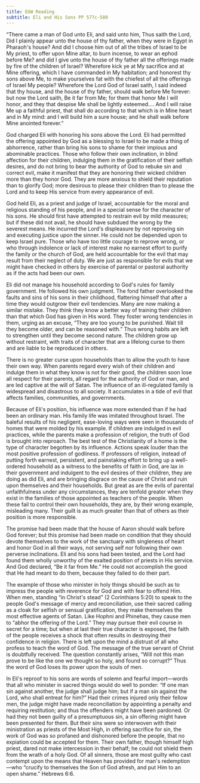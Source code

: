 ```yaml
---
title: EGW Reading
subtitle: Eli and His Sons PP 577c-580
---
```


“There came a man of God unto Eli, and said unto him, Thus saith the Lord, Did I plainly appear unto the house of thy father, when they were in Egypt in Pharaoh's house? And did I choose him out of all the tribes of Israel to be My priest, to offer upon Mine altar, to burn incense, to wear an ephod before Me? and did I give unto the house of thy father all the offerings made by fire of the children of Israel? Wherefore kick ye at My sacrifice and at Mine offering, which I have commanded in My habitation; and honorest thy sons above Me, to make yourselves fat with the chiefest of all the offerings of Israel My people? Wherefore the Lord God of Israel saith, I said indeed that thy house, and the house of thy father, should walk before Me forever: but now the Lord saith, Be it far from Me; for them that honor Me I will honor, and they that despise Me shall be lightly esteemed.... And I will raise Me up a faithful priest, that shall do according to that which is in Mine heart and in My mind: and I will build him a sure house; and he shall walk before Mine anointed forever.”

God charged Eli with honoring his sons above the Lord. Eli had permitted the offering appointed by God as a blessing to Israel to be made a thing of abhorrence, rather than bring his sons to shame for their impious and abominable practices. Those who follow their own inclination, in blind affection for their children, indulging them in the gratification of their selfish desires, and do not bring to bear the authority of God to rebuke sin and correct evil, make it manifest that they are honoring their wicked children more than they honor God. They are more anxious to shield their reputation than to glorify God; more desirous to please their children than to please the Lord and to keep His service from every appearance of evil.

God held Eli, as a priest and judge of Israel, accountable for the moral and religious standing of his people, and in a special sense for the character of his sons. He should first have attempted to restrain evil by mild measures; but if these did not avail, he should have subdued the wrong by the severest means. He incurred the Lord's displeasure by not reproving sin and executing justice upon the sinner. He could not be depended upon to keep Israel pure. Those who have too little courage to reprove wrong, or who through indolence or lack of interest make no earnest effort to purify the family or the church of God, are held accountable for the evil that may result from their neglect of duty. We are just as responsible for evils that we might have checked in others by exercise of parental or pastoral authority as if the acts had been our own.

Eli did not manage his household according to God's rules for family government. He followed his own judgment. The fond father overlooked the faults and sins of his sons in their childhood, flattering himself that after a time they would outgrow their evil tendencies. Many are now making a similar mistake. They think they know a better way of training their children than that which God has given in His word. They foster wrong tendencies in them, urging as an excuse, “They are too young to be punished. Wait till they become older, and can be reasoned with.” Thus wrong habits are left to strengthen until they become second nature. The children grow up without restraint, with traits of character that are a lifelong curse to them and are liable to be reproduced in others.

There is no greater curse upon households than to allow the youth to have their own way. When parents regard every wish of their children and indulge them in what they know is not for their good, the children soon lose all respect for their parents, all regard for the authority of God or man, and are led captive at the will of Satan. The influence of an ill-regulated family is widespread and disastrous to all society. It accumulates in a tide of evil that affects families, communities, and governments.

Because of Eli's position, his influence was more extended than if he had been an ordinary man. His family life was imitated throughout Israel. The baleful results of his negligent, ease-loving ways were seen in thousands of homes that were molded by his example. If children are indulged in evil practices, while the parents make a profession of religion, the truth of God is brought into reproach. The best test of the Christianity of a home is the type of character begotten by its influence. Actions speak louder than the most positive profession of godliness. If professors of religion, instead of putting forth earnest, persistent, and painstaking effort to bring up a well-ordered household as a witness to the benefits of faith in God, are lax in their government and indulgent to the evil desires of their children, they are doing as did Eli, and are bringing disgrace on the cause of Christ and ruin upon themselves and their households. But great as are the evils of parental unfaithfulness under any circumstances, they are tenfold greater when they exist in the families of those appointed as teachers of the people. When these fail to control their own households, they are, by their wrong example, misleading many. Their guilt is as much greater than that of others as their position is more responsible.

The promise had been made that the house of Aaron should walk before God forever; but this promise had been made on condition that they should devote themselves to the work of the sanctuary with singleness of heart and honor God in all their ways, not serving self nor following their own perverse inclinations. Eli and his sons had been tested, and the Lord had found them wholly unworthy of the exalted position of priests in His service. And God declared, “Be it far from Me.” He could not accomplish the good that He had meant to do them, because they failed to do their part.

The example of those who minister in holy things should be such as to impress the people with reverence for God and with fear to offend Him. When men, standing “in Christ's stead” (2 Corinthians 5:20) to speak to the people God's message of mercy and reconciliation, use their sacred calling as a cloak for selfish or sensual gratification, they make themselves the most effective agents of Satan. Like Hophni and Phinehas, they cause men to “abhor the offering of the Lord.” They may pursue their evil course in secret for a time; but when at last their true character is exposed, the faith of the people receives a shock that often results in destroying their confidence in religion. There is left upon the mind a distrust of all who profess to teach the word of God. The message of the true servant of Christ is doubtfully received. The question constantly arises, “Will not this man prove to be like the one we thought so holy, and found so corrupt?” Thus the word of God loses its power upon the souls of men.

In Eli's reproof to his sons are words of solemn and fearful import—words that all who minister in sacred things would do well to ponder: “If one man sin against another, the judge shall judge him; but if a man sin against the Lord, who shall entreat for him?” Had their crimes injured only their fellow men, the judge might have made reconciliation by appointing a penalty and requiring restitution; and thus the offenders might have been pardoned. Or had they not been guilty of a presumptuous sin, a sin offering might have been presented for them. But their sins were so interwoven with their ministration as priests of the Most High, in offering sacrifice for sin, the work of God was so profaned and dishonored before the people, that no expiation could be accepted for them. Their own father, though himself high priest, dared not make intercession in their behalf; he could not shield them from the wrath of a holy God. Of all sinners, those are most guilty who cast contempt upon the means that Heaven has provided for man's redemption—who “crucify to themselves the Son of God afresh, and put Him to an open shame.” Hebrews 6:6.